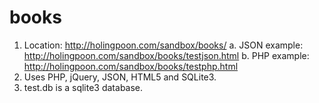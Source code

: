 books
=====

1. Location: http://holingpoon.com/sandbox/books/
   a. JSON example: http://holingpoon.com/sandbox/books/testjson.html
   b. PHP example: http://holingpoon.com/sandbox/books/testphp.html
2. Uses PHP, jQuery, JSON, HTML5 and SQLite3.
3. test.db is a sqlite3 database.
